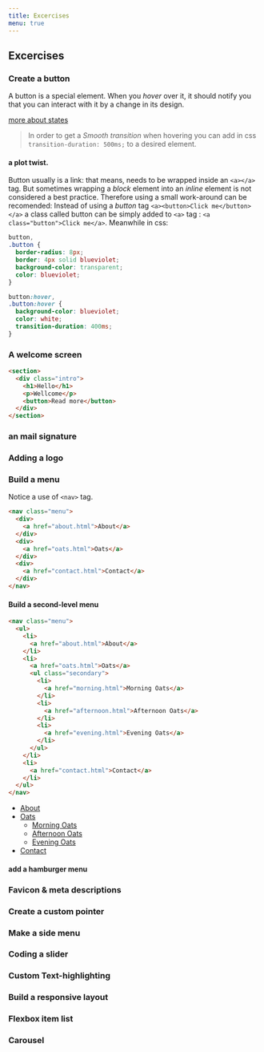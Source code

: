 ```yaml
---
title: Excercises
menu: true
---
```


## Excercises

### Create a button

A button is a special element. When you _hover_ over it, it should notify you that you can interact with it by a change in its design.

[more about states](#/css)

> In order to get a _Smooth transition_ when hovering you can add in css `transition-duration: 500ms;` to a desired element.

#### a plot twist.

Button usually is a link: that means, needs to be wrapped inside an `<a></a>` tag. But sometimes wrapping a _block_ element into an _inline_ element is not considered a best practice. Therefore using a small work-around can be recomended: Instead of using a _button_ tag `<a><button>Click me</button></a>` a class called button can be simply added to `<a>` tag : `<a class="button">Click me</a>`. Meanwhile in css:

```css
button,
.button {
  border-radius: 8px;
  border: 4px solid blueviolet;
  background-color: transparent;
  color: blueviolet;
}

button:hover,
.button:hover {
  background-color: blueviolet;
  color: white;
  transition-duration: 400ms;
}
```

### A welcome screen

```html
<section>
  <div class="intro">
    <h1>Hello</h1>
    <p>Wellcome</p>
    <button>Read more</button>
  </div>
</section>
```

### an mail signature

### Adding a logo

### Build a menu

Notice a use of `<nav>` tag.

```html
<nav class="menu">
  <div>
    <a href="about.html">About</a>
  </div>
  <div>
    <a href="oats.html">Oats</a>
  </div>
  <div>
    <a href="contact.html">Contact</a>
  </div>
</nav>
```

#### Build a second-level menu

```html
<nav class="menu">
  <ul>
    <li>
      <a href="about.html">About</a>
    </li>
    <li>
      <a href="oats.html">Oats</a>
      <ul class="secondary">
        <li>
          <a href="morning.html">Morning Oats</a>
        </li>
        <li>
          <a href="afternoon.html">Afternoon Oats</a>
        </li>
        <li>
          <a href="evening.html">Evening Oats</a>
        </li>
      </ul>
    </li>
    <li>
      <a href="contact.html">Contact</a>
    </li>
  </ul>
</nav>
```

<nav class="test-menu">
  <ul>
    <li>
      <a href="about.html">About</a>
    </li>
    <li>
      <a href="oats.html">Oats</a>
      <ul class="secondary">
        <li>
          <a href="morning.html">Morning Oats</a>
        </li>
        <li>
          <a href="afternoon.html">Afternoon Oats</a>
        </li>
        <li>
          <a href="evening.html">Evening Oats</a>
        </li>
      </ul>
    </li>
    <li>
      <a href="contact.html">Contact</a>
    </li>
  </ul>
</nav>

#### add a hamburger menu

### Favicon & meta descriptions

### Create a custom pointer

### Make a side menu

### Coding a slider

### Custom Text-highlighting

### Build a responsive layout

### Flexbox item list

### Carousel
